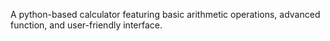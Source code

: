 A python-based calculator featuring basic arithmetic operations, advanced function, and user-friendly interface.
